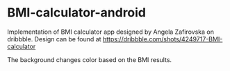 # BMI-calculator-android
Implementation of BMI calculator app designed by  Angela Zafirovska on dribbble.
Design can be found at https://dribbble.com/shots/4249717-BMI-calculator

The background changes color based on the BMI results.
